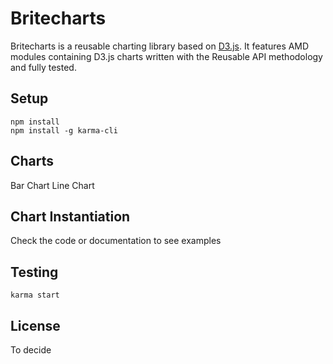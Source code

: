 Britecharts
====

Britecharts is a reusable charting library based on [D3.js](http://d3js.org/). It features 
AMD modules containing D3.js charts written with the Reusable API methodology and fully tested.

Setup
----

    npm install
    npm install -g karma-cli

Charts
----
Bar Chart
Line Chart    

Chart Instantiation
----
Check the code or documentation to see examples


Testing
----
    karma start


License
----
To decide
